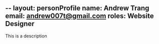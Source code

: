 --
layout: personProfile
name: Andrew Trang
email: andrew007t@gmail.com
roles: Website Designer
--
This is a description
